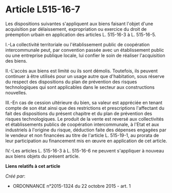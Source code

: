 # Article L515-16-7

Les dispositions suivantes s'appliquent aux biens faisant l'objet d'une acquisition par délaissement, expropriation ou
exercice du droit de préemption urbain en application des articles L. 515-16-3 à L. 515-16-5. 

I.-La collectivité territoriale ou l'établissement public de coopération intercommunale peut, par convention passée avec un
établissement public ou une entreprise publique locale, lui confier le soin de réaliser l'acquisition des biens. 

II.-L'accès aux biens est limité ou ils sont démolis. Toutefois, ils peuvent continuer à être utilisés pour un usage autre
que d'habitation, sous réserve du respect des dispositions du plan de prévention des risques technologiques qui sont
applicables dans le secteur aux constructions nouvelles. 

III.-En cas de cession ultérieure du bien, sa valeur est appréciée en tenant compte de son état ainsi que des restrictions et
prescriptions l'affectant du fait des dispositions du présent chapitre et du plan de prévention des risques technologiques.
Le produit de la vente est reversé aux collectivités et établissements publics de coopération intercommunale, à l'Etat et aux
industriels à l'origine du risque, déduction faite des dépenses engagées par le vendeur et non financées au titre de
l'article L. 515-19-1, au prorata de leur participation au financement mis en œuvre en application de cet article. 

IV.-Les articles L. 515-16-3 à L. 515-16-6 ne peuvent s'appliquer à nouveau aux biens objets du présent article.

**Liens relatifs à cet article**

_Créé par_:

  - ORDONNANCE n°2015-1324 du 22 octobre 2015 - art. 1

